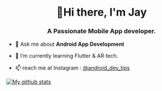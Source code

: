 <h1 align="center">👋Hi there, I'm Jay</h1>
<h3 align="center">A Passionate Mobile App developer.</h3>


- 💬 Ask me about **Android App Development**

- 🌱 I’m currently learning Flutter & AR tech.

- 📫 reach me at Instagram : [@android_dev_tips](https://www.instagram.com/android_dev_tips/)


[![My github stats](https://github-readme-stats.vercel.app/api?username=JayMoliya33&hide=prs&count_private=true&show_icons=true&theme=radical)](https://github.com/JayMoliya33/github-readme-stats)
